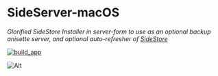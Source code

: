 # SideServer-macOS

_Glorified SideStore Installer in server-form to use as an optional backup anisette server, and optional auto-refresher of [SideStore](https://github.com/sidestore/sidestore)_

[![build_app](https://github.com/SideStore/SideServer-macOS/actions/workflows/build_app.yml/badge.svg)](https://github.com/SideStore/SideServer-macOS/actions/workflows/build_app.yml)

![Alt](https://repobeats.axiom.co/api/embed/eff2778e5a6cc801e308ac5a6ca0e675c4ce58a5.svg "Repobeats analytics image")
